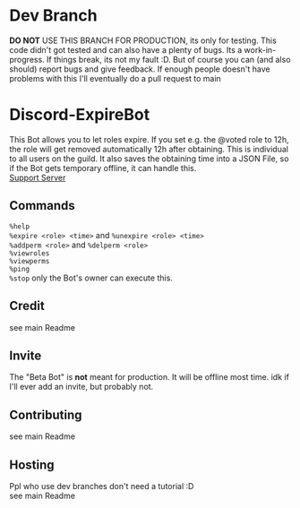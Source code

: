 # Dev Branch
**DO NOT** USE THIS BRANCH FOR PRODUCTION, its only for testing. This code didn't got tested and can also have a plenty of bugs. Its a work-in-progress. If things break, its not my fault :D. But of course you can (and also should) report bugs and give feedback. If enough people doesn't have problems with this I'll eventually do a pull request to main

# Discord-ExpireBot

This Bot allows you to let roles expire. If you set e.g. the @voted role to 12h, the role will get removed automatically 12h after obtaining. This is individual to all users on the guild. It also saves the obtaining time into a JSON File, so if the Bot gets temporary offline, it can handle this.<br>
[Support Server](https://discord.com/invite/ptpyaEPapy)

## Commands
`%help`<br>
`%expire <role> <time>` and `%unexpire <role> <time>`<br>
`%addperm <role>` and `%delperm <role>`<br>
`%viewroles`<br>
`%viewperms`<br>
`%ping`<br>
`%stop` only the Bot's owner can execute this.<br>

## Credit
see main Readme

## Invite
The "Beta Bot" is **not** meant for production. It will be offline most time.
idk if I'll ever add an invite, but probably not. 

## Contributing
see main Readme

## Hosting
Ppl who use dev branches don't need a tutorial :D<br>
see main Readme
